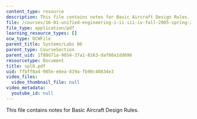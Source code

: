 ```yaml
---
content_type: resource
description: This file contains notes for Basic Aircraft Design Rules.
file: /courses/16-01-unified-engineering-i-ii-iii-iv-fall-2005-spring-2006/ffbff8a4985ee6ea819afb90c40834e3_spl8.pdf
file_type: application/pdf
learning_resource_types: []
ocw_type: OCWFile
parent_title: Systems/Labs 06
parent_type: CourseSection
parent_uid: 1f88d71a-9054-37a1-8163-daf60a1dd696
resourcetype: Document
title: spl8.pdf
uid: ffbff8a4-985e-e6ea-819a-fb90c40834e3
video_files:
  video_thumbnail_file: null
video_metadata:
  youtube_id: null
---
```

This file contains notes for Basic Aircraft Design Rules.
